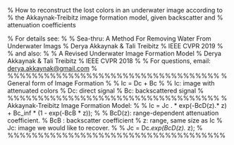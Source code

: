 
% How to reconstruct the lost colors in an underwater image according to
% the Akkaynak-Treibitz image formation model, given backscatter and 
% attenuation coefficients

% For details see:
%
% Sea-thru: A Method For Removing Water From Underwater Imags
% Derya Akkaynak & Tali Treibitz
% IEEE CVPR 2019
%
% and also:
%
% A Revised Underwater Image Formation Model
% Derya Akkaynak & Tali Treibitz
% IEEE CVPR 2018
%
% For questions, email: derya.akkaynak@gmail.com
%
%%%%%%%%%%%%%%%%%%%%%%%%%%%%%%%%%%%
% General form of Image Formation
%
% Ic = Dc + Bc
%
% Ic: image with attenuated colors
% Dc: direct signal
% Bc: backscattered signal
% 
%%%%%%%%%%%%%%%%%%%%%%%%%%%%%%%%%%%
% Akkaynak-Treibitz Image Formation Model:
% 
% Ic = Jc . * exp(-BcD(z).* z) + Bc_inf * (1 - exp(-BcB * z));
%
% BcD(z): range-dependent attenuation coefficient.
% BcB : backscatter coefficient
% z: range, same size as Ic
% Jc: image we would like to recover.
%
% Jc = Dc.*exp(BcD(z).* z);
%
%%%%%%%%%%%%%%%%%%%%%%%%%%%%%%%%%%%%
